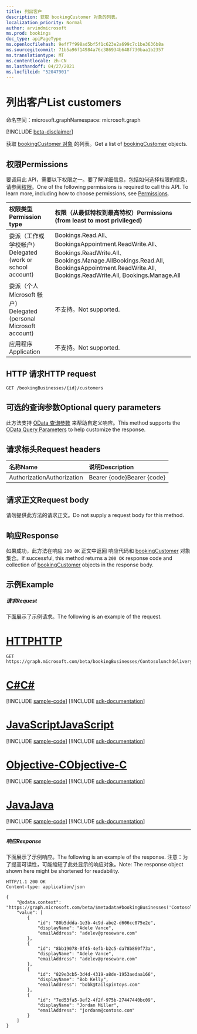```yaml
---
title: 列出客户
description: 获取 bookingCustomer 对象的列表。
localization_priority: Normal
author: arvindmicrosoft
ms.prod: bookings
doc_type: apiPageType
ms.openlocfilehash: 9eff7f998ad5bf5f1c623e2a699c7c1be3636b8a
ms.sourcegitcommit: 71b5a96f14984a76c386934b648f730baa1b2357
ms.translationtype: MT
ms.contentlocale: zh-CN
ms.lasthandoff: 04/27/2021
ms.locfileid: "52047901"
---
```

# <a name="list-customers"></a><span data-ttu-id="ead90-103">列出客户</span><span class="sxs-lookup"><span data-stu-id="ead90-103">List customers</span></span>

<span data-ttu-id="ead90-104">命名空间：microsoft.graph</span><span class="sxs-lookup"><span data-stu-id="ead90-104">Namespace: microsoft.graph</span></span>

 [!INCLUDE [beta-disclaimer](../../includes/beta-disclaimer.md)]

<span data-ttu-id="ead90-105">获取 [bookingCustomer 对象](../resources/bookingcustomer.md) 的列表。</span><span class="sxs-lookup"><span data-stu-id="ead90-105">Get a list of [bookingCustomer](../resources/bookingcustomer.md) objects.</span></span>
## <a name="permissions"></a><span data-ttu-id="ead90-106">权限</span><span class="sxs-lookup"><span data-stu-id="ead90-106">Permissions</span></span>
<span data-ttu-id="ead90-p101">要调用此 API，需要以下权限之一。要了解详细信息，包括如何选择权限的信息，请参阅[权限](/graph/permissions-reference)。</span><span class="sxs-lookup"><span data-stu-id="ead90-p101">One of the following permissions is required to call this API. To learn more, including how to choose permissions, see [Permissions](/graph/permissions-reference).</span></span>

|<span data-ttu-id="ead90-109">权限类型</span><span class="sxs-lookup"><span data-stu-id="ead90-109">Permission type</span></span>      | <span data-ttu-id="ead90-110">权限（从最低特权到最高特权）</span><span class="sxs-lookup"><span data-stu-id="ead90-110">Permissions (from least to most privileged)</span></span>              |
|:--------------------|:---------------------------------------------------------|
|<span data-ttu-id="ead90-111">委派（工作或学校帐户）</span><span class="sxs-lookup"><span data-stu-id="ead90-111">Delegated (work or school account)</span></span> |  <span data-ttu-id="ead90-112">Bookings.Read.All、BookingsAppointment.ReadWrite.All、Bookings.ReadWrite.All、Bookings.Manage.All</span><span class="sxs-lookup"><span data-stu-id="ead90-112">Bookings.Read.All, BookingsAppointment.ReadWrite.All, Bookings.ReadWrite.All, Bookings.Manage.All</span></span>   |
|<span data-ttu-id="ead90-113">委派（个人 Microsoft 帐户）</span><span class="sxs-lookup"><span data-stu-id="ead90-113">Delegated (personal Microsoft account)</span></span> | <span data-ttu-id="ead90-114">不支持。</span><span class="sxs-lookup"><span data-stu-id="ead90-114">Not supported.</span></span>   |
|<span data-ttu-id="ead90-115">应用程序</span><span class="sxs-lookup"><span data-stu-id="ead90-115">Application</span></span> | <span data-ttu-id="ead90-116">不支持。</span><span class="sxs-lookup"><span data-stu-id="ead90-116">Not supported.</span></span>  |

## <a name="http-request"></a><span data-ttu-id="ead90-117">HTTP 请求</span><span class="sxs-lookup"><span data-stu-id="ead90-117">HTTP request</span></span>
<!-- { "blockType": "ignored" } -->
```http
GET /bookingBusinesses/{id}/customers
```
## <a name="optional-query-parameters"></a><span data-ttu-id="ead90-118">可选的查询参数</span><span class="sxs-lookup"><span data-stu-id="ead90-118">Optional query parameters</span></span>
<span data-ttu-id="ead90-119">此方法支持 [OData 查询参数](/graph/query-parameters) 来帮助自定义响应。</span><span class="sxs-lookup"><span data-stu-id="ead90-119">This method supports the [OData Query Parameters](/graph/query-parameters) to help customize the response.</span></span>

## <a name="request-headers"></a><span data-ttu-id="ead90-120">请求标头</span><span class="sxs-lookup"><span data-stu-id="ead90-120">Request headers</span></span>
| <span data-ttu-id="ead90-121">名称</span><span class="sxs-lookup"><span data-stu-id="ead90-121">Name</span></span>      |<span data-ttu-id="ead90-122">说明</span><span class="sxs-lookup"><span data-stu-id="ead90-122">Description</span></span>|
|:----------|:----------|
| <span data-ttu-id="ead90-123">Authorization</span><span class="sxs-lookup"><span data-stu-id="ead90-123">Authorization</span></span>  | <span data-ttu-id="ead90-124">Bearer {code}</span><span class="sxs-lookup"><span data-stu-id="ead90-124">Bearer {code}</span></span>|

## <a name="request-body"></a><span data-ttu-id="ead90-125">请求正文</span><span class="sxs-lookup"><span data-stu-id="ead90-125">Request body</span></span>
<span data-ttu-id="ead90-126">请勿提供此方法的请求正文。</span><span class="sxs-lookup"><span data-stu-id="ead90-126">Do not supply a request body for this method.</span></span>
## <a name="response"></a><span data-ttu-id="ead90-127">响应</span><span class="sxs-lookup"><span data-stu-id="ead90-127">Response</span></span>
<span data-ttu-id="ead90-128">如果成功，此方法在响应 `200 OK` 正文中返回 响应代码和 [bookingCustomer](../resources/bookingcustomer.md) 对象集合。</span><span class="sxs-lookup"><span data-stu-id="ead90-128">If successful, this method returns a `200 OK` response code and collection of [bookingCustomer](../resources/bookingcustomer.md) objects in the response body.</span></span>
## <a name="example"></a><span data-ttu-id="ead90-129">示例</span><span class="sxs-lookup"><span data-stu-id="ead90-129">Example</span></span>
##### <a name="request"></a><span data-ttu-id="ead90-130">请求</span><span class="sxs-lookup"><span data-stu-id="ead90-130">Request</span></span>
<span data-ttu-id="ead90-131">下面展示了示例请求。</span><span class="sxs-lookup"><span data-stu-id="ead90-131">The following is an example of the request.</span></span>

# <a name="http"></a>[<span data-ttu-id="ead90-132">HTTP</span><span class="sxs-lookup"><span data-stu-id="ead90-132">HTTP</span></span>](#tab/http)
<!-- {
  "blockType": "request",
  "name": "get_customers"
}-->
```msgraph-interactive
GET https://graph.microsoft.com/beta/bookingBusinesses/Contosolunchdelivery@M365B489948.onmicrosoft.com/customers
```
# <a name="c"></a>[<span data-ttu-id="ead90-133">C#</span><span class="sxs-lookup"><span data-stu-id="ead90-133">C#</span></span>](#tab/csharp)
[!INCLUDE [sample-code](../includes/snippets/csharp/get-customers-csharp-snippets.md)]
[!INCLUDE [sdk-documentation](../includes/snippets/snippets-sdk-documentation-link.md)]

# <a name="javascript"></a>[<span data-ttu-id="ead90-134">JavaScript</span><span class="sxs-lookup"><span data-stu-id="ead90-134">JavaScript</span></span>](#tab/javascript)
[!INCLUDE [sample-code](../includes/snippets/javascript/get-customers-javascript-snippets.md)]
[!INCLUDE [sdk-documentation](../includes/snippets/snippets-sdk-documentation-link.md)]

# <a name="objective-c"></a>[<span data-ttu-id="ead90-135">Objective-C</span><span class="sxs-lookup"><span data-stu-id="ead90-135">Objective-C</span></span>](#tab/objc)
[!INCLUDE [sample-code](../includes/snippets/objc/get-customers-objc-snippets.md)]
[!INCLUDE [sdk-documentation](../includes/snippets/snippets-sdk-documentation-link.md)]

# <a name="java"></a>[<span data-ttu-id="ead90-136">Java</span><span class="sxs-lookup"><span data-stu-id="ead90-136">Java</span></span>](#tab/java)
[!INCLUDE [sample-code](../includes/snippets/java/get-customers-java-snippets.md)]
[!INCLUDE [sdk-documentation](../includes/snippets/snippets-sdk-documentation-link.md)]

---

##### <a name="response"></a><span data-ttu-id="ead90-137">响应</span><span class="sxs-lookup"><span data-stu-id="ead90-137">Response</span></span>
<span data-ttu-id="ead90-138">下面展示了示例响应。</span><span class="sxs-lookup"><span data-stu-id="ead90-138">The following is an example of the response.</span></span> <span data-ttu-id="ead90-139">注意：为了提高可读性，可能缩短了此处显示的响应对象。</span><span class="sxs-lookup"><span data-stu-id="ead90-139">Note: The response object shown here might be shortened for readability.</span></span>
<!-- {
  "blockType": "response",
  "truncated": true,
  "@odata.type": "microsoft.graph.bookingCustomer",
  "isCollection": true
} -->
```http
HTTP/1.1 200 OK
Content-type: application/json

{
    "@odata.context": "https://graph.microsoft.com/beta/$metadata#bookingBusinesses('Contosolunchdelivery%40M365B489948.onmicrosoft.com')/customers",
    "value": [
        {
            "id": "80b5ddda-1e3b-4c9d-abe2-d606cc075e2e",
            "displayName": "Adele Vance",
            "emailAddress": "adelev@proseware.com"
        },
        {
            "id": "8bb19078-0f45-4efb-b2c5-da78b860f73a",
            "displayName": "Adele Vance",
            "emailAddress": "adelev@proseware.com"
        },
        {
            "id": "829e3cb5-3d4d-4319-a8de-1953aedaa166",
            "displayName": "Bob Kelly",
            "emailAddress": "bobk@tailspintoys.com"
        },
        {
            "id": "7ed53fa5-9ef2-4f2f-975b-27447440bc09",
            "displayName": "Jordan Miller",
            "emailAddress": "jordanm@contoso.com"
        }
    ]
}
```

<!-- uuid: 8fcb5dbc-d5aa-4681-8e31-b001d5168d79
2015-10-25 14:57:30 UTC -->
<!--
{
  "type": "#page.annotation",
  "description": "List customers",
  "keywords": "",
  "section": "documentation",
  "tocPath": "",
  "suppressions": [
  ]
}
-->
